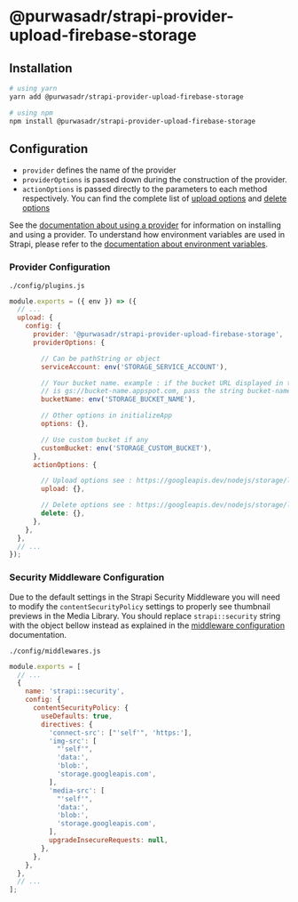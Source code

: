 # @purwasadr/strapi-provider-upload-firebase-storage

## Installation
```bash
# using yarn
yarn add @purwasadr/strapi-provider-upload-firebase-storage

# using npm
npm install @purwasadr/strapi-provider-upload-firebase-storage
```

## Configuration

- `provider` defines the name of the provider
- `providerOptions` is passed down during the construction of the provider.
- `actionOptions` is passed directly to the parameters to each method respectively. You can find the complete list of [upload options](https://googleapis.dev/nodejs/storage/latest/global.html#CreateWriteStreamOptions) and [delete options](https://googleapis.dev/nodejs/storage/latest/File.html#delete)

See the [documentation about using a provider](https://docs.strapi.io/developer-docs/latest/plugins/upload.html#using-a-provider) for information on installing and using a provider. To understand how environment variables are used in Strapi, please refer to the [documentation about environment variables](https://docs.strapi.io/developer-docs/latest/setup-deployment-guides/configurations/optional/environment.html#environment-variables).

### Provider Configuration

`./config/plugins.js`

```js
module.exports = ({ env }) => ({
  // ...
  upload: {
    config: {
      provider: '@purwasadr/strapi-provider-upload-firebase-storage',
      providerOptions: {

        // Can be pathString or object
        serviceAccount: env('STORAGE_SERVICE_ACCOUNT'),  

        // Your bucket name. example : if the bucket URL displayed in the Firebase console 
        // is gs://bucket-name.appspot.com, pass the string bucket-name.appspot.com
        bucketName: env('STORAGE_BUCKET_NAME'),

        // Other options in initializeApp
        options: {},

        // Use custom bucket if any
        customBucket: env('STORAGE_CUSTOM_BUCKET'),  
      },
      actionOptions: {

        // Upload options see : https://googleapis.dev/nodejs/storage/latest/global.html#CreateWriteStreamOptions
        upload: {},

        // Delete options see : https://googleapis.dev/nodejs/storage/latest/File.html#delete
        delete: {},
      },
    },
  },
  // ...
});
```

### Security Middleware Configuration

Due to the default settings in the Strapi Security Middleware you will need to modify the `contentSecurityPolicy` settings to properly see thumbnail previews in the Media Library. You should replace `strapi::security` string with the object bellow instead as explained in the [middleware configuration](https://docs.strapi.io/developer-docs/latest/setup-deployment-guides/configurations/required/middlewares.html#loading-order) documentation.

`./config/middlewares.js`

```js
module.exports = [
  // ...
  {
    name: 'strapi::security',
    config: {
      contentSecurityPolicy: {
        useDefaults: true,
        directives: {
          'connect-src': ["'self'", 'https:'],
          'img-src': [
            "'self'",
            'data:',
            'blob:',
            'storage.googleapis.com',
          ],
          'media-src': [
            "'self'",
            'data:',
            'blob:',
            'storage.googleapis.com',
          ],
          upgradeInsecureRequests: null,
        },
      },
    },
  },
  // ...
];
```